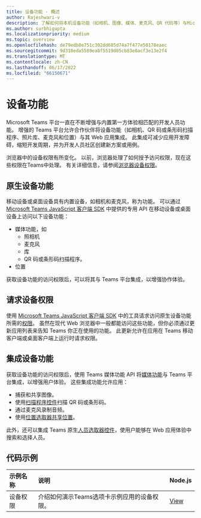 ```yaml
---
title: 设备功能 - 概述
author: Rajeshwari-v
description: 了解如何将本机设备功能（如相机、图像、媒体、麦克风、QR 代码等）与Microsoft Teams应用集成。
ms.author: surbhigupta
ms.localizationpriority: medium
ms.topic: overview
ms.openlocfilehash: de79edb8e751c302dd685d74a7f477e50178eaec
ms.sourcegitcommit: 9d318eda5589ea8f5519d05cb83e0acf3e13e2f4
ms.translationtype: MT
ms.contentlocale: zh-CN
ms.lasthandoff: 06/17/2022
ms.locfileid: "66150671"
---
```

# <a name="device-capabilities"></a>设备功能

Microsoft Teams 平台一直在不断增强与内置第一方体验相匹配的开发人员功能。 增强的 Teams 平台允许合作伙伴将设备功能（如相机、QR 码或条形码扫描程序、照片库、麦克风和位置）与其 Web 应用集成。 此集成可减少应用开发障碍，缩短开发周期，并为开发人员社区创建新方案或用例。

浏览器中的设备权限有所变化。 以前，浏览器处理了如何授予访问权限，现在这些权限在Teams中处理。 有关详细信息，请参阅[浏览器设备权限](browser-device-permissions.md)。

## <a name="native-device-capabilities"></a>原生设备功能

移动设备或桌面设备具有内置设备，如相机和麦克风，称为功能。 可以通过 [Microsoft Teams JavaScript 客户端 SDK](/javascript/api/overview/msteams-client?view=msteams-client-js-latest&preserve-view=true) 中提供的专用 API 在移动设备或桌面设备上访问以下设备功能：

* 媒体功能，如
  * 照相机
  * 麦克风
  * 库
  * QR 码或条形码扫描程序。
* 位置

获取设备功能的访问权限后，可以将其与 Teams 平台集成，以增强协作体验。

## <a name="request-device-permissions"></a>请求设备权限

使用 [Microsoft Teams JavaScript 客户端 SDK](/javascript/api/overview/msteams-client?view=msteams-client-js-latest&preserve-view=true) 中的工具请求访问原生设备功能所需的[权限](native-device-permissions.md)。 虽然在现代 Web 浏览器中一般都能访问这些功能，但你必须通过更新应用列表来告知 Teams 你正在使用的功能。 此更新允许在应用在 Teams 移动客户端或桌面客户端上运行时请求权限。

## <a name="integrate-device-capabilities"></a>集成设备功能

获取设备功能的访问权限后，使用 Teams 媒体功能 API 将[媒体功能](media-capabilities.md)与 Teams 平台集成，以增强用户体验。 这些集成功能允许应用：

* 捕获和共享图像。
* 使用[扫描程序控件](qr-barcode-scanner-capability.md)扫描 QR 码或条形码。
* 通过麦克风录制音频。
* 使用[位置选取器共享位置](location-capability.md)。

此外，还可以集成 Teams 原生[人员选取器控件](people-picker-capability.md)，使用户能够在 Web 应用体验中搜索和选择人员。

## <a name="code-sample"></a>代码示例

| 示例名称           | 说明 | Node.js    |
|:---------------------|:--------------|:---------|
|设备权限 | 介绍如何演示Teams选项卡示例应用的设备权限。 |[View](<https://github.com/OfficeDev/Microsoft-Teams-Samples/tree/main/samples/tab-device-permissions/nodejs>)|
